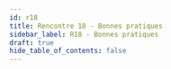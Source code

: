```yaml
---
id: r18
title: Rencontre 18 - Bonnes pratiques
sidebar_label: R18 - Bonnes pratiques
draft: true
hide_table_of_contents: false
---
```




